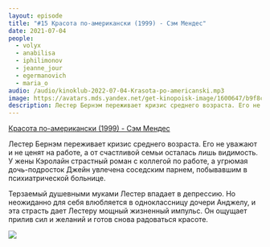 ```yaml
---
layout: episode
title: "#15 Красота по-американски (1999) - Сэм Мендес"
date: 2021-07-04
people:
  - volyx
  - anabilisa
  - iphilimonov
  - jeanne_jour
  - egermanovich
  - maria_o
audio: /audio/kinoklub-2022-07-04-Krasota-po-americanski.mp3
image: https://avatars.mds.yandex.net/get-kinopoisk-image/1600647/b9f8cc2b-ac11-49f2-b74d-cb371a0ea19e/600x
description: Лестер Бернэм переживает кризис среднего возраста. Его не уважают и не ценят на работе, а от счастливой семьи осталась лишь видимость. У жены Кэролайн страстный роман с коллегой по работе, а угрюмая дочь-подросток Джейн увлечена соседским парнем, побывавшим в психиатрической больнице. Терзаемый душевными муками Лестер впадает в депрессию. Но неожиданно для себя влюбляется в одноклассницу дочери Анджелу, и эта страсть дает Лестеру мощный жизненный импульс. Он ощущает прилив сил и желаний и готов снова радоваться красоте.
---
```


[Красота по-американски (1999) - Сэм Мендес](https://www.kinopoisk.ru/film/351/)

Лестер Бернэм переживает кризис среднего возраста. Его не уважают и не ценят на работе, а от счастливой семьи осталась лишь видимость. У жены Кэролайн страстный роман с коллегой по работе, а угрюмая дочь-подросток Джейн увлечена соседским парнем, побывавшим в психиатрической больнице.

Терзаемый душевными муками Лестер впадает в депрессию. Но неожиданно для себя влюбляется в одноклассницу дочери Анджелу, и эта страсть дает Лестеру мощный жизненный импульс. Он ощущает прилив сил и желаний и готов снова радоваться красоте.

![](https://avatars.mds.yandex.net/get-kinopoisk-image/1600647/b9f8cc2b-ac11-49f2-b74d-cb371a0ea19e/600x)
